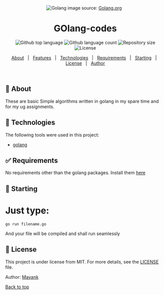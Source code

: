 <div align="center" id="top"> 
  <img src="https://golang.org/lib/godoc/images/footer-gopher.jpg" alt="Golang" />
image source: <a href="golang.org" target="_blank">Golang.org</a>
  &#xa0;

  <!-- <a href="https://microprocessors.netlify.app">Demo</a> -->
</div>

<h1 align="center">GOlang-codes</h1>

<p align="center">
  <img alt="Github top language" src="https://img.shields.io/github/languages/top/mayank-pq2q4/GOlang-codes?color=56BEB8">

  <img alt="Github language count" src="https://img.shields.io/github/languages/count/mayank-pq2q4/GOlang-codes?color=56BEB8">

  <img alt="Repository size" src="https://img.shields.io/github/repo-size/mayank-pq2q4/GOlang-codes?color=56BEB8">

  <img alt="License" src="https://img.shields.io/github/license/mayank-pq2q4/GOlang-codes?color=56BEB8">

  <!-- <img alt="Github issues" src="https://img.shields.io/github/issues/{{YOUR_GITHUB_USERNAME}}/microprocessors?color=56BEB8" /> -->

  <!-- <img alt="Github forks" src="https://img.shields.io/github/forks/{{YOUR_GITHUB_USERNAME}}/microprocessors?color=56BEB8" /> -->

  <!-- <img alt="Github stars" src="https://img.shields.io/github/stars/{{YOUR_GITHUB_USERNAME}}/microprocessors?color=56BEB8" /> -->
</p>

<!-- Status -->

<!-- <h4 align="center"> 
	🚧  Microprocessors 🚀 Under construction...  🚧
</h4> 

<hr> -->

<p align="center">
  <a href="#dart-about">About</a> &#xa0; | &#xa0; 
  <a href="#sparkles-features">Features</a> &#xa0; | &#xa0;
  <a href="#rocket-technologies">Technologies</a> &#xa0; | &#xa0;
  <a href="#white_check_mark-requirements">Requirements</a> &#xa0; | &#xa0;
  <a href="#checkered_flag-starting">Starting</a> &#xa0; | &#xa0;
  <a href="#memo-license">License</a> &#xa0; | &#xa0;
  <a href="https://github.com/{{YOUR_GITHUB_USERNAME}}" target="_blank">Author</a>
</p>

<br>

## :dart: About ##

These are basic Simple algorithms written in golang in my spare time and for my ug assignments.

## :rocket: Technologies ##

The following tools were used in this project:

- [golang](https://www.golang.org/)

## :white_check_mark: Requirements ##

No requirements other than the golang packages. Install them [here](https://golang.org/dl/)

## :checkered_flag: Starting ##

# Just type:

```
go run filename.go
```
And your file will be compiled and shall run seamlessly

## :memo: License ##

This project is under license from MIT. For more details, see the [LICENSE](LICENSE.md) file.


Author: <a href="https://github.com/mayank-pq2q4" target="_blank">Mayank</a>

<a href="#top">Back to top</a>
